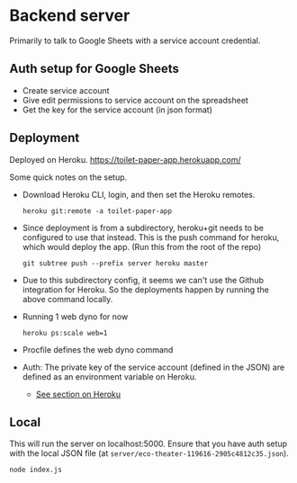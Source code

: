 # Backend server

Primarily to talk to Google Sheets with a service account credential.

## Auth setup for Google Sheets

- Create service account
- Give edit permissions to service account on the spreadsheet
- Get the key for the service account (in json format)

## Deployment

Deployed on Heroku. https://toilet-paper-app.herokuapp.com/

Some quick notes on the setup.

- Download Heroku CLI, login, and then set the Heroku remotes.

  ```
  heroku git:remote -a toilet-paper-app
  ```

- Since deployment is from a subdirectory, heroku+git needs to be configured to use that instead. This is the push command for heroku, which would deploy the app. (Run this from the root of the repo)

  ```
  git subtree push --prefix server heroku master
  ```

- Due to this subdirectory config, it seems we can't use the Github integration for Heroku. So the deployments happen by running the above command locally.

- Running 1 web dyno for now

  ```
  heroku ps:scale web=1
  ```

- Procfile defines the web dyno command
- Auth: The private key of the service account (defined in the JSON) are defined as an environment variable on Heroku.
  - [See section on Heroku](https://theoephraim.github.io/node-google-spreadsheet/#/getting-started/authentication?id=service-account)

## Local

This will run the server on localhost:5000. Ensure that you have auth setup with the local JSON file (at `server/eco-theater-119616-2905c4812c35.json`).

```
node index.js
```
